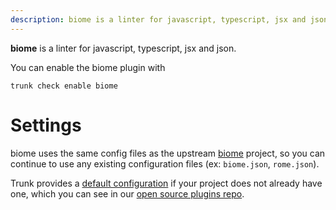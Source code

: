 ```yaml
---
description: biome is a linter for javascript, typescript, jsx and json
---
```


**biome** is a linter for javascript, typescript, jsx and json.

You can enable the biome plugin with

```shell
trunk check enable biome
```

# Settings

biome uses the same config files as the
upstream [biome](https://biomejs.dev/) project, so you can continue to use any
existing configuration files (ex: `biome.json`, `rome.json`).
    

Trunk provides a [default configuration](https://github.com/trunk-io/plugins/tree/main/linters/biome) if your project does not already have one,
which you can see in our [open source plugins repo](https://github.com/trunk-io/plugins/tree/main).
